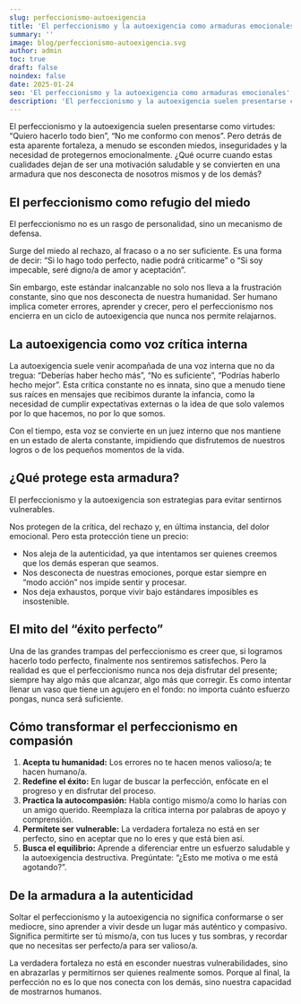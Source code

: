 ```yaml
---
slug: perfeccionismo-autoexigencia
title: 'El perfeccionismo y la autoexigencia como armaduras emocionales'
summary: ''
image: blog/perfeccionismo-autoexigencia.svg
author: admin
toc: true
draft: false
noindex: false
date: 2025-01-24
seo: 'El perfeccionismo y la autoexigencia como armaduras emocionales'
description: 'El perfeccionismo y la autoexigencia suelen presentarse como virtudes: “Quiero hacerlo todo bien”, “No me conformo con menos”. Pero detrás de esta…'
---
```


El perfeccionismo y la autoexigencia suelen presentarse como virtudes: “Quiero hacerlo todo bien”, “No me conformo con menos”. Pero detrás de esta aparente fortaleza, a menudo se esconden miedos, inseguridades y la necesidad de protegernos emocionalmente. ¿Qué ocurre cuando estas cualidades dejan de ser una motivación saludable y se convierten en una armadura que nos desconecta de nosotros mismos y de los demás?

## El perfeccionismo como refugio del miedo

El perfeccionismo no es un rasgo de personalidad, sino un mecanismo de defensa.

Surge del miedo al rechazo, al fracaso o a no ser suficiente. Es una forma de decir: “Si lo hago todo perfecto, nadie podrá criticarme” o “Si soy impecable, seré digno/a de amor y aceptación”.

Sin embargo, este estándar inalcanzable no solo nos lleva a la frustración constante, sino que nos desconecta de nuestra humanidad. Ser humano implica cometer errores, aprender y crecer, pero el perfeccionismo nos encierra en un ciclo de autoexigencia que nunca nos permite relajarnos.

## La autoexigencia como voz crítica interna

La autoexigencia suele venir acompañada de una voz interna que no da tregua: “Deberías haber hecho más”, “No es suficiente”, “Podrías haberlo hecho mejor”. Esta crítica constante no es innata, sino que a menudo tiene sus raíces en mensajes que recibimos durante la infancia, como la necesidad de cumplir expectativas externas o la idea de que solo valemos por lo que hacemos, no por lo que somos.

Con el tiempo, esta voz se convierte en un juez interno que nos mantiene en un estado de alerta constante, impidiendo que disfrutemos de nuestros logros o de los pequeños momentos de la vida.

## ¿Qué protege esta armadura?

El perfeccionismo y la autoexigencia son estrategias para evitar sentirnos vulnerables.

Nos protegen de la crítica, del rechazo y, en última instancia, del dolor emocional. Pero esta protección tiene un precio:

- Nos aleja de la autenticidad, ya que intentamos ser quienes creemos que los demás esperan que seamos.
- Nos desconecta de nuestras emociones, porque estar siempre en “modo acción” nos impide sentir y procesar.
- Nos deja exhaustos, porque vivir bajo estándares imposibles es insostenible.

## El mito del “éxito perfecto”

Una de las grandes trampas del perfeccionismo es creer que, si logramos hacerlo todo perfecto, finalmente nos sentiremos satisfechos. Pero la realidad es que el perfeccionismo nunca nos deja disfrutar del presente; siempre hay algo más que alcanzar, algo más que corregir. Es como intentar llenar un vaso que tiene un agujero en el fondo: no importa cuánto esfuerzo pongas, nunca será suficiente.

## Cómo transformar el perfeccionismo en compasión

1. **Acepta tu humanidad:** Los errores no te hacen menos valioso/a; te hacen humano/a.
2. **Redefine el éxito:** En lugar de buscar la perfección, enfócate en el progreso y en disfrutar del proceso.
3. **Practica la autocompasión:** Habla contigo mismo/a como lo harías con un amigo querido. Reemplaza la crítica interna por palabras de apoyo y comprensión.
4. **Permítete ser vulnerable:** La verdadera fortaleza no está en ser perfecto, sino en aceptar que no lo eres y que está bien así.
5. **Busca el equilibrio:** Aprende a diferenciar entre un esfuerzo saludable y la autoexigencia destructiva. Pregúntate: “¿Esto me motiva o me está agotando?”.

## De la armadura a la autenticidad

Soltar el perfeccionismo y la autoexigencia no significa conformarse o ser mediocre, sino aprender a vivir desde un lugar más auténtico y compasivo. Significa permitirte ser tú mismo/a, con tus luces y tus sombras, y recordar que no necesitas ser perfecto/a para ser valioso/a.

La verdadera fortaleza no está en esconder nuestras vulnerabilidades, sino en abrazarlas y permitirnos ser quienes realmente somos. Porque al final, la perfección no es lo que nos conecta con los demás, sino nuestra capacidad de mostrarnos humanos.
